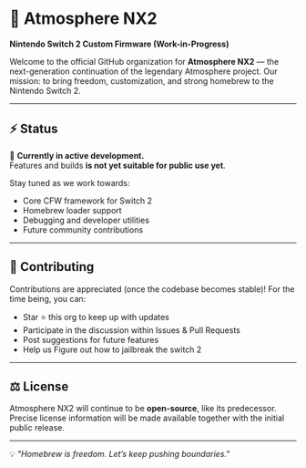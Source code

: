 # 🌌 Atmosphere NX2  
**Nintendo Switch 2 Custom Firmware (Work-in-Progress)**

Welcome to the official GitHub organization for **Atmosphere NX2** — the next-generation continuation of the legendary Atmosphere project.
Our mission: to bring freedom, customization, and strong homebrew to the Nintendo Switch 2.

---

## ⚡ Status
🚧 **Currently in active development.**  
Features and builds **is not yet suitable for public use yet**.  

Stay tuned as we work towards:  
- Core CFW framework for Switch 2  
- Homebrew loader support  
- Debugging and developer utilities  
- Future community contributions  

---

## 🌠 Contributing
Contributions are appreciated (once the codebase becomes stable)!
 For the time being, you can:
- Star ⭐ this org to keep up with updates
- Participate in the discussion within Issues & Pull Requests
- Post suggestions for future features
- Help us Figure out how to jailbreak the switch 2 

---

## ⚖️ License
Atmosphere NX2 will continue to be **open-source**, like its predecessor.
Precise license information will be made available together with the initial public release.

---

💡 _"Homebrew is freedom. Let’s keep pushing boundaries."_  
